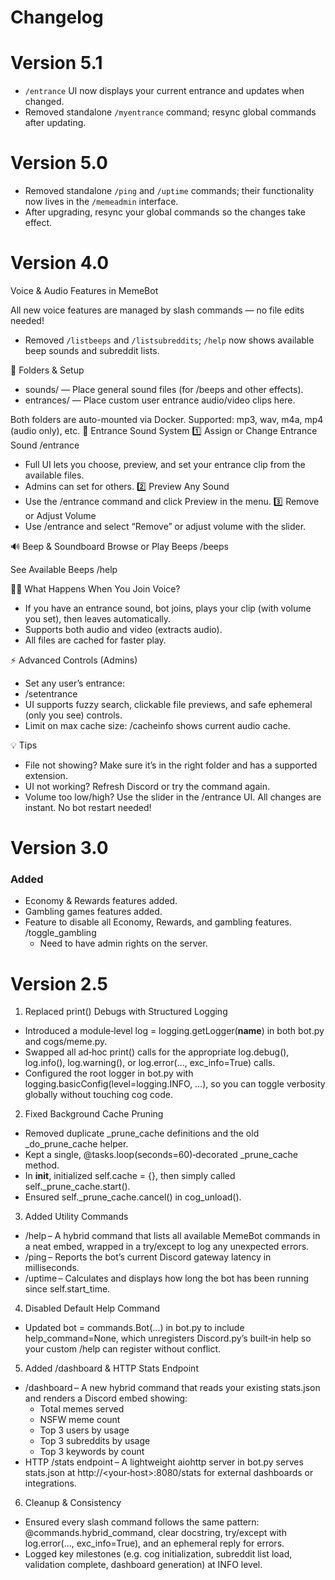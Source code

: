 # Changelog

# Version 5.1 #

- `/entrance` UI now displays your current entrance and updates when changed.
- Removed standalone `/myentrance` command; resync global commands after updating.

# Version 5.0 #

- Removed standalone `/ping` and `/uptime` commands; their functionality now lives in the `/memeadmin` interface.
- After upgrading, resync your global commands so the changes take effect.

# Version 4.0 #
Voice & Audio Features in MemeBot

All new voice features are managed by slash commands — no file edits needed!

- Removed `/listbeeps` and `/listsubreddits`; `/help` now shows available beep sounds and subreddit lists.

📂 Folders & Setup
- sounds/ — Place general sound files (for /beeps and other effects).
- entrances/ — Place custom user entrance audio/video clips here.

Both folders are auto-mounted via Docker. Supported: mp3, wav, m4a, mp4 (audio only), etc.
🎤 Entrance Sound System
1️⃣ Assign or Change Entrance Sound
/entrance
- Full UI lets you choose, preview, and set your entrance clip from the available files.
- Admins can set for others.
2️⃣ Preview Any Sound
- Use the /entrance command and click Preview in the menu.
3️⃣ Remove or Adjust Volume
- Use /entrance and select “Remove” or adjust volume with the slider.

🔊 Beep & Soundboard
Browse or Play Beeps
/beeps

See Available Beeps
/help

🏃‍♂️ What Happens When You Join Voice?
- If you have an entrance sound, bot joins, plays your clip (with volume you set), then leaves automatically.
- Supports both audio and video (extracts audio).
- All files are cached for faster play.

⚡ Advanced Controls (Admins)
- Set any user’s entrance:
- /setentrance <user> <filename>
- UI supports fuzzy search, clickable file previews, and safe ephemeral (only you see) controls.
- Limit on max cache size: /cacheinfo shows current audio cache.

💡 Tips
- File not showing? Make sure it’s in the right folder and has a supported extension.
- UI not working? Refresh Discord or try the command again.
- Volume too low/high? Use the slider in the /entrance UI.
All changes are instant. No bot restart needed!

# Version 3.0 #

### Added ### 
- Economy & Rewards features added.
- Gambling games features added.
- Feature to disable all Economy, Rewards, and gambling features. /toggle_gambling
	- Need to have admin rights on the server.

# Version 2.5 #

1. Replaced print() Debugs with Structured Logging
- Introduced a module‑level log = logging.getLogger(__name__) in both bot.py and cogs/meme.py.
- Swapped all ad‑hoc print() calls for the appropriate log.debug(), log.info(), log.warning(), or log.error(..., exc_info=True) calls.
- Configured the root logger in bot.py with logging.basicConfig(level=logging.INFO, …), so you can toggle verbosity globally without touching cog code.

2. Fixed Background Cache Pruning
- Removed duplicate _prune_cache definitions and the old _do_prune_cache helper.
- Kept a single, @tasks.loop(seconds=60)‑decorated _prune_cache method.
- In __init__, initialized self.cache = {}, then simply called self._prune_cache.start().
- Ensured self._prune_cache.cancel() in cog_unload().

3. Added Utility Commands
- /help – A hybrid command that lists all available MemeBot commands in a neat embed, wrapped in a try/except to log any unexpected errors.
- /ping – Reports the bot’s current Discord gateway latency in milliseconds.
- /uptime – Calculates and displays how long the bot has been running since self.start_time.

4. Disabled Default Help Command
- Updated bot = commands.Bot(...) in bot.py to include help_command=None, which unregisters Discord.py’s built‑in help so your custom /help can register without conflict.

5. Added /dashboard & HTTP Stats Endpoint
- /dashboard – A new hybrid command that reads your existing stats.json and renders a Discord embed showing:
	- Total memes served
	- NSFW meme count
	- Top 3 users by usage
	- Top 3 subreddits by usage
	- Top 3 keywords by count
- HTTP /stats endpoint – A lightweight aiohttp server in bot.py serves stats.json at http://<your‑host>:8080/stats for external dashboards or integrations.

6. Cleanup & Consistency
- Ensured every slash command follows the same pattern: @commands.hybrid_command, clear docstring, try/except with log.error(..., exc_info=True), and an ephemeral reply for errors.
- Logged key milestones (e.g. cog initialization, subreddit list load, validation complete, dashboard generation) at INFO level.
